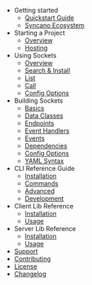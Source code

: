 - Getting started
  - [Quickstart Guide](/getting-started/quickstart)
  - [Syncano Ecosystem](/getting-started/intro)
- Starting a Project
  - [Overview](/project/overview)
  - [Hosting](/project/hosting)
- Using Sockets
  - [Overview](/using-sockets/overview)
  - [Search & Install](/using-sockets/search-install)
  - [List](/using-sockets/list)
  - [Call](/using-sockets/call)
  - [Config Options](/using-sockets/config-options)
- Building Sockets
  - [Basics](/building-sockets/basics)
  - [Data Classes](/building-sockets/data-classes)
  - [Endpoints](/building-sockets/endpoints)
  - [Event Handlers](/building-sockets/event-handlers)
  - [Events](/building-sockets/events)
  - [Dependencies](/building-sockets/dependencies)
  - [Config Options](/building-sockets/config-options)
  - [YAML Syntax](/building-sockets/yaml-syntax)
- CLI Reference Guide
  - [Installation](/cli-reference/installation)
  - [Commands](/cli-reference/commands)
  - [Advanced](/cli-reference/advanced)
  - [Development](/cli-reference/development)
- Client Lib Reference
  - [Installation](/client-lib-reference/installation)
  - [Usage](/client-lib-reference/usage)
- Server Lib Reference
  - [Installation](/server-lib-reference/installation)
  - [Usage](/server-lib-reference/usage)
- [Support](/common/support)
- [Contributing](/common/contributing)
- [License](/common/license)
- [Changelog](/common/changelog)
